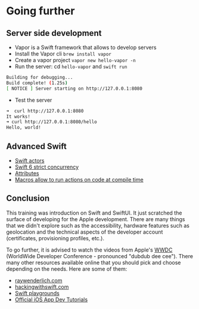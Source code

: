# Going further

## Server side development

- Vapor is a Swift framework that allows to develop servers
- Install the Vapor cli `brew install vapor`
- Create a vapor project `vapor new hello-vapor -n`
- Run the server: cd `hello-vapor` and `swift run`

```sh
Building for debugging...
Build complete! (1.25s)
[ NOTICE ] Server starting on http://127.0.0.1:8080
```

- Test the server

```sh
➜  curl http://127.0.0.1:8080
It works!
➜ curl http://127.0.0.1:8080/hello
Hello, world!
```

## Advanced Swift

- [Swift actors](https://docs.swift.org/swift-book/documentation/the-swift-programming-language/concurrency/#Actors)
- [Swift 6 strict concurrency](https://developer.apple.com/documentation/Swift/AdoptingSwift6)
- [Attributes](https://docs.swift.org/swift-book/documentation/the-swift-programming-language/attributes/)
- [Macros allow to run actions on code at compile time](https://docs.swift.org/swift-book/documentation/the-swift-programming-language/macros/)

## Conclusion

This training was introduction on Swift and SwiftUI.
It just scratched the surface of developing for the Apple development.
There are many things that we didn't explore such as the accessibility, hardware features such as geolocation and the technical aspects of the developer account (certificates, provisioning profiles, etc.).

To go further, it is advised to watch the videos from Apple's [WWDC](https://developer.apple.com/videos/) (WorldWide Developer Conference - pronounced "dubdub dee cee").
There many other resources available online that you should pick and choose depending on the needs.
Here are some of them:

- [raywenderlich.com](https://www.raywenderlich.com/)
- [hackingwithswift.com](https://www.hackingwithswift.com/)
- [Swift playgrounds](https://developer.apple.com/swift-playgrounds/)
- [Official iOS App Dev Tutorials](https://developer.apple.com/tutorials/app-dev-training)
